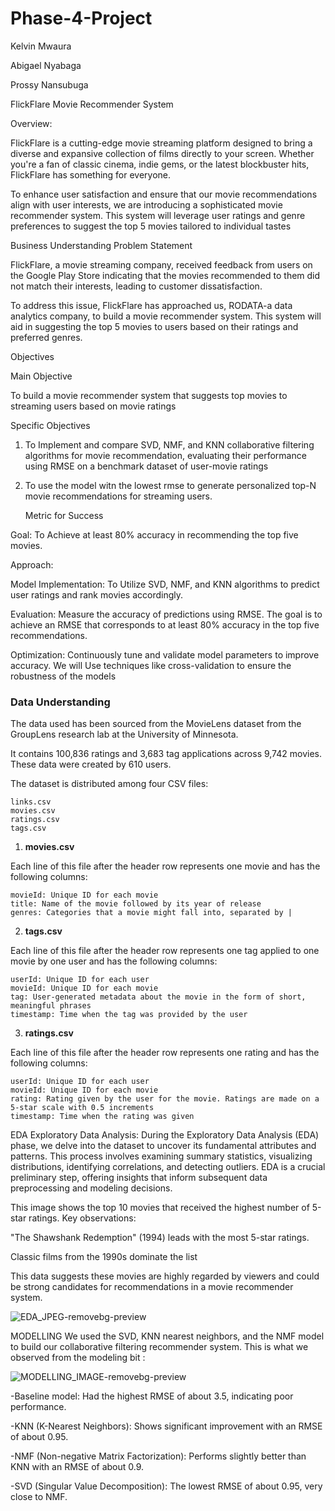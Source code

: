 # Phase-4-Project
 Kelvin Mwaura
 
 Abigael Nyabaga
 
Prossy Nansubuga


FlickFlare Movie Recommender System

Overview:

FlickFlare is a cutting-edge movie streaming platform designed to bring a diverse and expansive collection of films directly to your screen. Whether you're a fan of classic cinema, indie gems, or the latest blockbuster hits, FlickFlare has something for everyone.

To enhance user satisfaction and ensure that our movie recommendations align with user interests, we are introducing a sophisticated movie recommender system. This system will leverage user ratings and genre preferences to suggest the top 5 movies tailored to individual tastes

Business Understanding
 Problem Statement

FlickFlare, a movie streaming company, received feedback from users on the Google Play Store indicating that the movies recommended to them did not match their interests, leading to customer dissatisfaction.

To address this issue, FlickFlare has approached us, RODATA-a data analytics company, to build a movie recommender system. This system will aid in suggesting the top 5 movies to users based on their ratings and preferred genres.

 Objectives

 Main Objective

   To build a movie recommender system that suggests top movies to streaming users based on movie ratings

Specific Objectives

1. To Implement and compare SVD, NMF, and KNN collaborative filtering algorithms for movie recommendation, evaluating their performance using RMSE on a benchmark dataset of user-movie ratings

2. To use the model witn the lowest rmse  to generate personalized top-N movie recommendations for streaming users.


   Metric for Success


Goal: To Achieve at least 80% accuracy in recommending the top five movies.

Approach:

Model Implementation: To Utilize SVD, NMF, and KNN algorithms to predict user ratings and rank movies accordingly.

Evaluation: Measure the accuracy of predictions using RMSE. The goal is to achieve an RMSE that corresponds to at least 80% accuracy in the top five recommendations.

Optimization: Continuously tune and validate model parameters to improve accuracy. We will Use techniques like cross-validation to ensure the robustness of the models


### **Data Understanding**

The data used has been sourced from the MovieLens dataset from the GroupLens research lab at the University of Minnesota.

It contains 100,836 ratings and 3,683 tag applications across 9,742 movies. These data were created by 610 users.

The dataset is distributed among four CSV files:

    links.csv
    movies.csv
    ratings.csv
    tags.csv

1. **movies.csv**

Each line of this file after the header row represents one movie and has the following columns:

    movieId: Unique ID for each movie
    title: Name of the movie followed by its year of release
    genres: Categories that a movie might fall into, separated by |



2. **tags.csv**

Each line of this file after the header row represents one tag applied to one movie by one user and has the following columns:

    userId: Unique ID for each user
    movieId: Unique ID for each movie
    tag: User-generated metadata about the movie in the form of short, meaningful phrases
    timestamp: Time when the tag was provided by the user

3. **ratings.csv**

Each line of this file after the header row represents one rating and has the following columns:

    userId: Unique ID for each user
    movieId: Unique ID for each movie
    rating: Rating given by the user for the movie. Ratings are made on a 5-star scale with 0.5 increments
    timestamp: Time when the rating was given
    
EDA 
Exploratory Data Analysis: During the Exploratory Data Analysis (EDA) phase, we delve into the dataset to uncover its fundamental attributes and patterns. This process involves examining summary statistics, visualizing distributions, identifying correlations, and detecting outliers. EDA is a crucial preliminary step, offering insights that inform subsequent data preprocessing and modeling decisions.

This image shows the top 10 movies that received the highest number of 5-star ratings. Key observations:

"The Shawshank Redemption" (1994) leads with the most 5-star ratings.

Classic films from the 1990s dominate the list

This data suggests these movies are highly regarded by viewers and could be strong candidates for recommendations in a movie recommender system.



![EDA_JPEG-removebg-preview](https://github.com/user-attachments/assets/9fc1be82-405a-4d1e-9704-74a8e04a1804)





MODELLING
We used the SVD, KNN nearest neighbors, and the NMF model to build our collaborative filtering recommender system.
This is what we observed from the modeling bit :

![MODELLING_IMAGE-removebg-preview](https://github.com/user-attachments/assets/b38e65c1-a01e-43c8-801c-4c0b8a65139d)




-Baseline model: Had the highest RMSE of about 3.5, indicating poor performance.

-KNN (K-Nearest Neighbors): Shows significant improvement with an RMSE of about 0.95.

-NMF (Non-negative Matrix Factorization): Performs slightly better than KNN with an RMSE of about 0.9.
 
 -SVD (Singular Value Decomposition): The lowest RMSE of about 0.95, very close to NMF.
